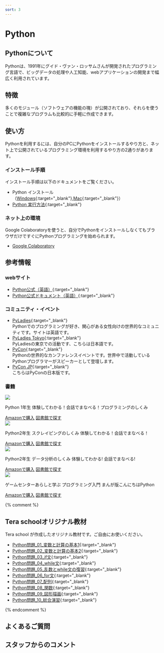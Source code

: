 ```yaml
---
sort: 3
---
```

# Python
## Pythonについて
Pythonは、1991年にグイド・ヴァン・ロッサムさんが開発されたプログラミング言語で、ビッグデータの処理や人工知能、webアプリケーションの開発まで幅広く利用されています。

## 特徴
多くのモジュール（ソフトウェアの機能の塊）が公開されており、それらを使うことで複雑なプログラムも比較的に手軽に作成できます。

## 使い方
Pythonを利用するには、自分のPCにPythonをインストールするやり方と、ネット上で公開されているプログラミング環境を利用するやり方の2通りがあります。

### インストール手順
インストール手順は以下のドキュメントをご覧ください。
- Python インストール（[Windows](https://drive.google.com/open?id=1wIMzs6Hqnpa8_S1rq6gRjYW2lNuNaEQRynt5BJFkFVI){:target="_blank"},[Mac](https://drive.google.com/open?id=1euMcX2DQIUjZRkNUN5-Msd5vOPhMdiWZG8w9jMl2I1Q){:target="_blank"}）
- [Python 実行方法](https://drive.google.com/open?id=1vbJDavKES6KsAZce6jhPE8Kv4WpgqhrmXKe8VkP44p8){:target="_blank"}

### ネット上の環境
Google Colaboratoryを使うと、自分でPythonをインストールしなくてもブラウザだけですぐにPythonプログラミングを始められます。

- [Google Colaboratory](http://colab.research.google.com)

## 参考情報
### webサイト
- [Python公式（英語）](https://www.python.org){:target="_blank"}
- [Python公式ドキュメント（英語）](https://docs.python.org/){:target="_blank"}

### コミュニティ・イベント
- [PyLadies](https://pyladies.com){:target="_blank"}  
Pythonでのプログラミングが好き、関心がある女性向けの世界的なコミュニティです。サイトは英語です。
- [PyLadies Tokyo](https://pyladies-tokyo.connpass.com){:target="_blank"}  
PyLadiesの東京での活動です、こちらは日本語です。
- [PyCon](https://pycon.org){:target="_blank"}  
Pythonの世界的なカンファレンスイベントです。世界中で活動しているPythonプログラマーがスピーカーとして登壇します。
- [PyCon JP](https://www.pycon.jp){:target="_blank"}  
こちらはPyConの日本版です。

### 書籍
<div class="bookshelf">
    <div class="book">
        <img class="cover" src="https://cover.openbd.jp/9784798153193.jpg">
        <p class="title">Python 1年生 体験してわかる！会話でまなべる！プログラミングのしくみ</p>
        <a class="btn amazon" href="https://amazon.jp/dp/4798153192" target="blank">Amazonで購入</a>
        <a class="btn library" href="https://calil.jp/book/4798153192" target="blank">図書館で探す</a>
    </div>
    <div class="book">
        <img class="cover" src="https://cover.openbd.jp/9784798161914.jpg">
        <p class="title">Python2年生 スクレイピングのしくみ 体験してわかる！会話でまなべる！</p>
        <a class="btn amazon" href="https://amazon.jp/dp/4798161918" target="blank">Amazonで購入</a>
        <a class="btn library" href="https://calil.jp/book/4798161918" target="blank">図書館で探す</a>
    </div>
    <div class="book">
        <img class="cover" src="https://cover.openbd.jp/9784798164960.jpg">
        <p class="title">Python2年生 データ分析のしくみ 体験してわかる! 会話でまなべる!</p>
        <a class="btn amazon" href="https://amazon.jp/dp/4798164968" target="blank">Amazonで購入</a>
        <a class="btn library" href="https://calil.jp/book/4798161918" target="blank">図書館で探す</a>
    </div>
    <div class="book">
        <img class="cover" src="https://cover.openbd.jp/978-4822288822.jpg">
        <p class="title">ゲームセンターあらしと学ぶ プログラミング入門 まんが版こんにちはPython</p>
        <a class="btn amazon" href="https://amazon.jp/dp/482228882X" target="blank">Amazonで購入</a>
        <a class="btn library" href="https://calil.jp/book/9784822288822" target="blank">図書館で探す</a>
    </div>
</div>

{% comment %}

## Tera schoolオリジナル教材
Tera school が作成したオリジナル教材です。ご自由にお使いください。
- [Python問題_01_変数と計算の基本1](https://docs.google.com/document/d/1sRuFbn7hdcqeuCCcyg_92NvXaKNagejMtruCwFAyTn4/edit?usp=sharing){:target="_blank"}
- [Python問題_02_変数と計算の基本2](https://docs.google.com/document/d/1oB1Vy6ae8PyPIlD1Ldrctl2ZJR3GQcVu6f2mtWnHzxs/edit?usp=sharing){:target="_blank"}
- [Python問題_03_if文](https://docs.google.com/document/d/1qcMxgY006DmWM8_Qos-4AdTqW-UD8ej4Zcy714zrRCA/edit?usp=sharing){:target="_blank"}
- [Python問題_04_while文](https://docs.google.com/document/d/1kj-2QPGcAXClxzCyYMJD6dU23VcfDDD4KdEFemwqalE/edit?usp=sharing){:target="_blank"}
- [Python問題_05_乱数とwhile文の復習](https://docs.google.com/document/d/1zYRN77E15VPFDyf2Roi3dRidBfWp9VmILo4PvU94eJc/edit?usp=sharing){:target="_blank"}
- [Python問題_06_for文](https://docs.google.com/document/d/1TcXTLt8Wpf4OD7WSEd9slNEt4Qi7RYCIWtPKdPKlq7o/edit?usp=sharing){:target="_blank"}
- [Python問題_07_配列](https://docs.google.com/document/d/1Fg8fUqOCZGUOvrxvj9IVtR70fYzdpZ4inwNK3Ft2BvA/edit?usp=sharing){:target="_blank"}
- [Python問題_08_関数](https://docs.google.com/document/d/1alhtFgUBo7UhZcV83Dx4-Fr13x7zFqFWeydDbPQav3E/edit?usp=sharing){:target="_blank"}
- [Python問題_09_図形描画](https://docs.google.com/document/d/1hEbWBj853uFLMeiEsgvOHj1WVzZ6n8zEph3pLP0rctI/edit?usp=sharing){:target="_blank"}
- [Python問題_10_総合演習](https://docs.google.com/document/d/1-VSJDTZTDYgDjU5FxIc67caDHKEWnBLTuHPUOeqNOV4/edit?usp=sharing){:target="_blank"}

{% endcomment %}

## よくあるご質問

## スタッフからのコメント

